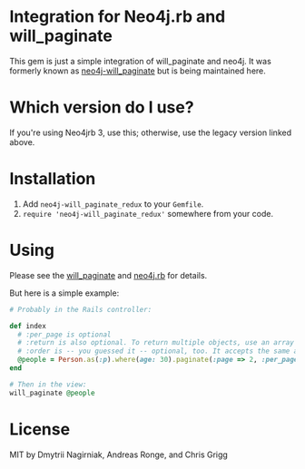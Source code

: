 Integration for Neo4j.rb and will_paginate
============================================

This gem is just a simple integration of will_paginate and neo4j. It was formerly known as [neo4j-will_paginate](https://github.com/dnagir/neo4j-will_paginate) but is being maintained here.

Which version do I use?
==================

If you're using Neo4jrb 3, use this; otherwise, use the legacy version linked above.

Installation
==================

1. Add `neo4j-will_paginate_redux` to your `Gemfile`.
2. `require 'neo4j-will_paginate_redux'` somewhere from your code.

Using
==================

Please see the [will_paginate](https://github.com/mislav/will_paginate)
and [neo4j.rb](https://github.com/neo4jrb/neo4j) for details.

But here is a simple example:

```ruby
# Probably in the Rails controller:

def index
  # :per_page is optional
  # :return is also optional. To return multiple objects, use an array of symbols
  # :order is -- you guessed it -- optional, too. It accepts the same arguments as Neo4j::ActiveNode::QueryProxy's `order` method
  @people = Person.as(:p).where(age: 30).paginate(:page => 2, :per_page => 20, return: :p, order: :name) 
end

# Then in the view:
will_paginate @people

```

License
=====================

MIT by Dmytrii Nagirniak, Andreas Ronge, and Chris Grigg
